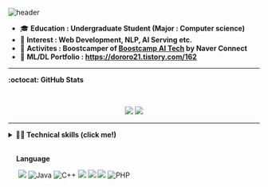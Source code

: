 ![header](https://capsule-render.vercel.app/api?type=waving&color=timeGradient&height=240&section=header&text=Failure%20is%20delay,%20but%20not%20defeat%20🔨&fontSize=36&animation=fadeIn&fontAlignY=36)

- 🎓 **Education : Undergraduate Student (Major : Computer science)**
- :balloon: **Interest : Web Development, NLP, AI Serving etc.**
- :eyes: **Activites : Boostcamper of [Boostcamp AI Tech](https://boostcamp.connect.or.kr/program_ai.html) by Naver Connect**
- :notebook_with_decorative_cover: **ML/DL Portfolio :  https://dororo21.tistory.com/162**

----


<strong>:octocat: GitHub Stats</strong>

<br/>

<p align = "center">
  <img src = "https://github-readme-stats.vercel.app/api?username=JAEWOOSUN&show_icons=true&theme=radical&count_private=true&line_height=27">
  <img src = "https://github-readme-stats.vercel.app/api/top-langs/?username=JAEWOOSUN&theme=radical&langs_count=4">
</p>

----
<details>
<summary><strong>👩‍💻 Technical skills (click me!)</strong>

<br>
<br>

&nbsp;&nbsp;&nbsp;&nbsp;<strong>Language</strong>
<br>
<p align="left">
    &nbsp;&nbsp;&nbsp;&nbsp;
    <img src="https://img.shields.io/badge/python%20-%2314354C.svg?&style=for-the-badge&logo=python&logoColor=white"/>
    <img alt="Java" src="https://img.shields.io/badge/java-%23ED8B00.svg?style=for-the-badge&logo=java&logoColor=white"/>
    <img alt="C++" src="https://img.shields.io/badge/c++-%2300599C.svg?style=for-the-badge&logo=c%2B%2B&logoColor=white"/>
    <img src="https://img.shields.io/badge/javascript%20-%23323330.svg?&style=for-the-badge&logo=javascript&logoColor=%23F7DF1E"/>
    <img src="https://img.shields.io/badge/html5%20-%23E34F26.svg?&style=for-the-badge&logo=html5&logoColor=white"/>
    <img src="https://img.shields.io/badge/css3%20-%231572B6.svg?&style=for-the-badge&logo=css3&logoColor=white"/>
    <img alt="PHP" src="https://img.shields.io/badge/php-%23777BB4.svg?style=for-the-badge&logo=php&logoColor=white"/>

</p>
<br>
</summary>
&nbsp;&nbsp;&nbsp;&nbsp;<strong>Frameworks and libraries - Web</strong>
<br>
<br>
<p align="left">
    &nbsp;&nbsp;&nbsp;&nbsp;
    <img alt="Spring" src="https://img.shields.io/badge/spring-%236DB33F.svg?style=for-the-badge&logo=spring&logoColor=white"/>
    <img alt="Django" src="https://img.shields.io/badge/django-%23092E20.svg?style=for-the-badge&logo=django&logoColor=white"/>
    <img alt="jQuery" src="https://img.shields.io/badge/jquery-%230769AD.svg?style=for-the-badge&logo=jquery&logoColor=white"/>
    <img alt="MySQL" src="https://img.shields.io/badge/mysql-%2300f.svg?style=for-the-badge&logo=mysql&logoColor=white"/>
</p>
<br>
&nbsp;&nbsp;&nbsp;&nbsp;<strong>Frameworks and libraries - ML/DL</strong>
<br>
<br>
<p align="left">
    &nbsp;&nbsp;&nbsp;&nbsp;
    <img src="https://img.shields.io/badge/PyTorch%20-%23EE4C2C.svg?&style=for-the-badge&logo=PyTorch&logoColor=white" />
    <img src="https://user-images.githubusercontent.com/37205213/122739834-5369e480-d2be-11eb-8402-880dbb82ad2a.png" width="11%"/>
    <img src="https://img.shields.io/badge/pandas%20-%23150458.svg?&style=for-the-badge&logo=pandas&logoColor=white" />
    <img src="https://img.shields.io/badge/numpy%20-%23013243.svg?&style=for-the-badge&logo=numpy&logoColor=white" />
    <img alt="OpenCV" src="https://img.shields.io/badge/opencv-%23white.svg?style=for-the-badge&logo=opencv&logoColor=white"/>
</p>
<br>
&nbsp;&nbsp;&nbsp;&nbsp;<strong>etc.</strong>
<br>
<br>
<p align="left">
    &nbsp;&nbsp;&nbsp;&nbsp;
    <img alt="AWS" src="https://img.shields.io/badge/AWS-%23FF9900.svg?style=for-the-badge&logo=amazon-aws&logoColor=white"/>
    <img alt="Docker" src="https://img.shields.io/badge/docker-%230db7ed.svg?style=for-the-badge&logo=docker&logoColor=white"/>
    <img alt="Apache" src="https://img.shields.io/badge/apache-%23D42029.svg?style=for-the-badge&logo=apache&logoColor=white"/>
    <img alt="Linux" src="https://img.shields.io/badge/Linux-FCC624?style=for-the-badge&logo=linux&logoColor=black">
    <img alt="Ubuntu" src="https://img.shields.io/badge/Ubuntu-E95420?style=for-the-badge&logo=ubuntu&logoColor=white" />

</p>
</details>
